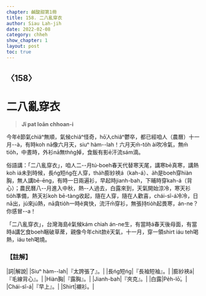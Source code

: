 ```yaml
---
chapter: 鹹酸甜第1冊
title: 158. 二八亂穿衣
author: Siau Lah-jih
date: 2022-02-08
category: chheh
show_chapter: 1
layout: post
toc: true
---
```

  
## 〈158〉
# 二八亂穿衣
>**Jī pat loān chhoan-i**

今年ê節氣chiâⁿ無順，氣候chiâⁿ怪奇，hō͘人chiâⁿ鬱卒，都已經咱人（農曆）十一月--à，有時koh nā像六月天，siuⁿ hàm--lah！六月天m̄-to̍h ài吹冷氣，無m̄ tio̍h，中晝時，外衫nā無thǹg掉，食飯有影ē汗流sám滴。

俗語講：「二八亂穿衣」，咱人二--月tú-boeh春天代替寒天尾，講寒bē真寒，講熱koh iá未到時候，長ńg短ńg在人穿，tha̍h膨紗裌á（kah-á）、a̍h是boeh穿hiàn胸，無人講bē-ēng，有時一日兩遍衫，早起時jianh-bah，下晡時穿kah-á（背心）；農民曆八--月進入中秋，熱--人過去，白露來到，天氣開始涼冷，寒天衫tio̍h準備，熱天衫koh bē-tàng收起，隨在人穿，隨在人歡喜，chái-sî-á冷冷，日nā出，jú來jú熱，nā貪tio̍h一時ê爽快，流汗m̄穿衫，無張持tio̍h起畏寒，án-ne？你感冒--a！

「二八亂穿衣」，台灣海島ê氣候kám chiah án-ne生，有當時á春天後母面，有當時á講乞食boeh睏破草蓆，親像今年chit款ê天氣，十一月，穿一領shirt iáu teh喝熱，iáu teh喝燒。

### 【註解】

|詞|解說|
|Siuⁿ hàm--lah|『太誇張了』。|
|長ńg短ńg|『長袖短袖』。|
|膨紗裌á|『毛線背心』。|
|Hiàn胸|『露胸』。|
|Jianh-bah|『夾克』。|
|白露|Pe̍h-lō͘。|
|Chái-sî-á|『早上』。|
|Shirt|襯衫。|
